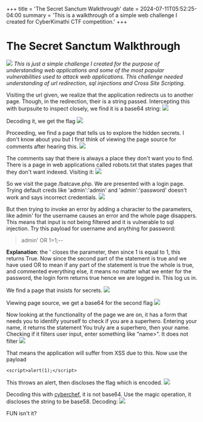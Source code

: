 +++
title = 'The Secret Sanctum Walkthrough'
date = 2024-07-11T05:52:25-04:00
summary = 'This is a walkthrough of a simple web challenge I created for CyberKimathi CTF competition.'
+++

# The Secret Sanctum Walkthrough

![](/images/thesecretsanctum/thesecretsanctum.png)
*This is just a simple challenge I created for the purpose of understanding web applications and some of the most popular vulnerabilities used to attack web applications. This challenge needed understanding of url redirection, sql injections and Cross Site Scripting.*

Visiting the url given, we realize that the application redirects us to another page. Though, in the redirection, their is a string passed. Intercepting this with burpsuite to inspect closely, we find it is a base64 string:
![](/images/thesecretsanctum/thesecretsanctumflag1intercept.png)

Decoding it, we get the flag
![](/images/thesecretsanctum/thesecretsanctumflag1.png)

Proceeding, we find a page that tells us to explore the hidden secrets. I don't know about you but I first think of viewing the page source for comments after hearing this.
![](/images/thesecretsanctum/thesecretsanctumrobotssecret.png)

The comments say that there is always a place they don't want you to find. There is a page in web applications called robots.txt that states pages that they don't want indexed. Visiting it:
![](/images/thesecretsanctum/thesecretsanctumrobots.png)

So we visit the page /batcave.php. We are presented with a login page.
Trying default creds like 'admin':'admin' and 'admin':'password' doesn't work and says incorrect credentials.
![](/images/thesecretsanctum/thesecretsanctumbatcave.png)

But then trying to invoke an error by adding a character to the parameters, like admin' for the username causes an error and the whole page disappers. This means that input is not being filtered and it is vulnerable to sql injection. Try this payload for username and anything for password:
> admin' OR 1=1;--

**Explanation**: the ' closes the parameter, then since 1 is equal to 1, this returns True. Now since the second part of the statement is true and we have used OR to mean if any part of the statement is true the whole is true, and commented everything else, it means no matter what we enter for the password, the login form returns true hence we are logged in. This log us in.

We find a page that insists for secrets.
![](/images/thesecretsanctum/thesecretsanctumsqliexploited.png)

Viewing page source, we get a base64 for the second flag
![](/images/thesecretsanctum/thesecretsanctumflag2.png)

Now looking at the functionality of the page we are on, it has a form that needs you to identify yourself to check if you are a superhero. Entering your name, it returns the statement You truly are a superhero, then your name.\
Checking if it filters user input, enter something like "name>". It does not filter
![](/images/thesecretsanctum/thesecretsanctumxssexplanation.png)

That means the application will suffer from XSS due to this. Now use the payload
```
<script>alert(1);</script>
```

This throws an alert, then discloses the flag which is encoded.
![](/images/thesecretsanctum/thesecretsanctumflag3.png)

Decoding this with [cyberchef](https://gchq.github.io/CyberChef/), it is not base64. Use the magic operation, it discloses the string to be base58. Decoding:
![](/images/thesecretsanctum/thesecretsanctumflag3encoded.png)

FUN isn't it?
